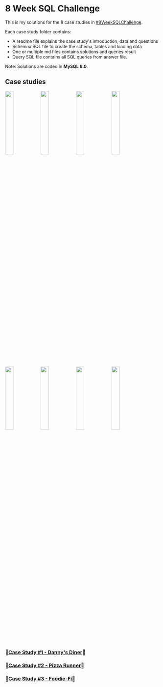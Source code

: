 # 8 Week SQL Challenge

This is my solutions for the 8 case studies in [#8WeekSQLChallenge](https://8weeksqlchallenge.com).

Each case study folder contains:
* A readme file explains the case study's introduction, data and questions
* Schemna SQL file to create the schema, tables and loading data
* One or multiple md files contains solutions and queries result
* Query SQL file contains all SQL queries from answer file.

Note: Solutions are coded in **MySQL 8.0**.

## Case studies


<img src='https://8weeksqlchallenge.com/images/case-study-designs/1.png' width='23%'><img src='https://8weeksqlchallenge.com/images/case-study-designs/2.png' width='23%'><img src='https://8weeksqlchallenge.com/images/case-study-designs/3.png' width='23%'><img src='https://8weeksqlchallenge.com/images/case-study-designs/4.png' width='23%'><img src='https://8weeksqlchallenge.com/images/case-study-designs/5.png'  width='23%'><img src='https://8weeksqlchallenge.com/images/case-study-designs/6.png' width='23%'><img src='https://8weeksqlchallenge.com/images/case-study-designs/7.png' width='23%'><img src='https://8weeksqlchallenge.com/images/case-study-designs/8.png' width='23%'>
    

### 🍜[Case Study #1 - Danny's Diner](./Case%20Study%20%231%20-%20Danny's%20Diner)🍜

### 🍕[Case Study #2 - Pizza Runner](./Case%20Study%20%232%20-%20Pizza%20Runner)🍕

### 🥑[Case Study #3 - Foodie-Fi](./Case%20Study%20%233%20-%20Foodie-Fi)🥑